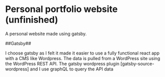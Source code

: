 # Personal portfolio website (unfinished)

A personal website made using gatsby.

##Gatsby##

I choose gatsby as I felt it made it easier to use a fully functional react app with a CMS like Wordpress.
The data is pulled from a WordPress site using the WordPress REST API.
The gatsby wordpress plugin [gatsby-source-wordpress] and I use graphQL to query the API data
